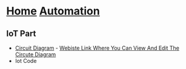 # <u>Home</u> <u>Automation</u>

<h2>IoT Part</h2>

<ul>
    <li><a href="Circuit Diagram">Circuit Diagram</a> - <a href="https://www.circuit-diagram.org/editor/">Webiste Link Where You Can View And Edit The Circute Diagram</a></li>
    <li>Iot Code</li>
</ul>



